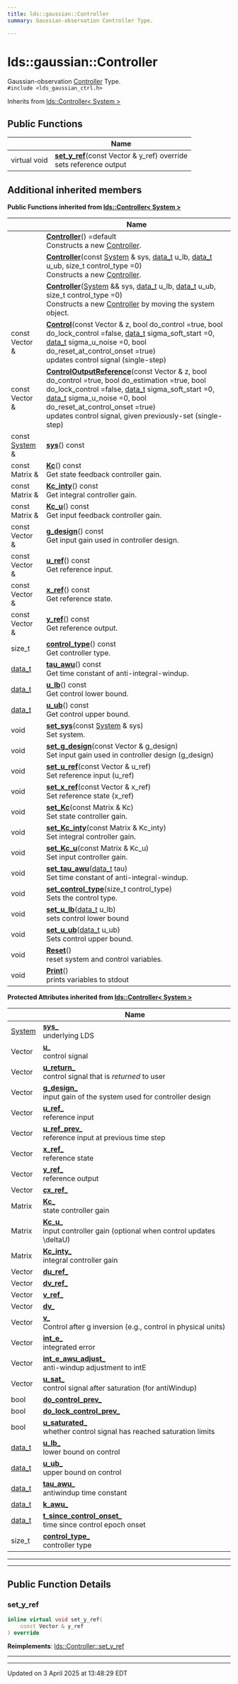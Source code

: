 ```yaml
---
title: lds::gaussian::Controller
summary: Gaussian-observation Controller Type. 

---
```


# lds::gaussian::Controller



Gaussian-observation [Controller]() Type. 
<br /> `#include <lds_gaussian_ctrl.h>`

Inherits from [lds::Controller< System >](/lds-ctrl-est/docs/api/classes/classlds_1_1_controller/)

## Public Functions

|                | Name           |
| -------------- | -------------- |
| virtual void | **[set_y_ref](/lds-ctrl-est/docs/api/classes/classlds_1_1gaussian_1_1_controller/#function-set-y-ref)**(const Vector & y_ref) override<br>sets reference output  |

## Additional inherited members

**Public Functions inherited from [lds::Controller< System >](/lds-ctrl-est/docs/api/classes/classlds_1_1_controller/)**

|                | Name           |
| -------------- | -------------- |
| | **[Controller](/lds-ctrl-est/docs/api/classes/classlds_1_1_controller/#function-controller)**() =default<br>Constructs a new [Controller](/lds-ctrl-est/docs/api/classes/classlds_1_1_controller/).  |
| | **[Controller](/lds-ctrl-est/docs/api/classes/classlds_1_1_controller/#function-controller)**(const [System](/lds-ctrl-est/docs/api/classes/classlds_1_1_system/) & sys, [data_t](/lds-ctrl-est/docs/api/namespaces/namespacelds/#using-data-t) u_lb, [data_t](/lds-ctrl-est/docs/api/namespaces/namespacelds/#using-data-t) u_ub, size_t control_type =0)<br>Constructs a new [Controller](/lds-ctrl-est/docs/api/classes/classlds_1_1_controller/).  |
| | **[Controller](/lds-ctrl-est/docs/api/classes/classlds_1_1_controller/#function-controller)**([System](/lds-ctrl-est/docs/api/classes/classlds_1_1_system/) && sys, [data_t](/lds-ctrl-est/docs/api/namespaces/namespacelds/#using-data-t) u_lb, [data_t](/lds-ctrl-est/docs/api/namespaces/namespacelds/#using-data-t) u_ub, size_t control_type =0)<br>Constructs a new [Controller](/lds-ctrl-est/docs/api/classes/classlds_1_1_controller/) by moving the system object.  |
| const Vector & | **[Control](/lds-ctrl-est/docs/api/classes/classlds_1_1_controller/#function-control)**(const Vector & z, bool do_control =true, bool do_lock_control =false, [data_t](/lds-ctrl-est/docs/api/namespaces/namespacelds/#using-data-t) sigma_soft_start =0, [data_t](/lds-ctrl-est/docs/api/namespaces/namespacelds/#using-data-t) sigma_u_noise =0, bool do_reset_at_control_onset =true)<br>updates control signal (single-step)  |
| const Vector & | **[ControlOutputReference](/lds-ctrl-est/docs/api/classes/classlds_1_1_controller/#function-controloutputreference)**(const Vector & z, bool do_control =true, bool do_estimation =true, bool do_lock_control =false, [data_t](/lds-ctrl-est/docs/api/namespaces/namespacelds/#using-data-t) sigma_soft_start =0, [data_t](/lds-ctrl-est/docs/api/namespaces/namespacelds/#using-data-t) sigma_u_noise =0, bool do_reset_at_control_onset =true)<br>updates control signal, given previously-set (single-step)  |
| const [System](/lds-ctrl-est/docs/api/classes/classlds_1_1_system/) & | **[sys](/lds-ctrl-est/docs/api/classes/classlds_1_1_controller/#function-sys)**() const |
| const Matrix & | **[Kc](/lds-ctrl-est/docs/api/classes/classlds_1_1_controller/#function-kc)**() const<br>Get state feedback controller gain.  |
| const Matrix & | **[Kc_inty](/lds-ctrl-est/docs/api/classes/classlds_1_1_controller/#function-kc-inty)**() const<br>Get integral controller gain.  |
| const Matrix & | **[Kc_u](/lds-ctrl-est/docs/api/classes/classlds_1_1_controller/#function-kc-u)**() const<br>Get input feedback controller gain.  |
| const Vector & | **[g_design](/lds-ctrl-est/docs/api/classes/classlds_1_1_controller/#function-g-design)**() const<br>Get input gain used in controller design.  |
| const Vector & | **[u_ref](/lds-ctrl-est/docs/api/classes/classlds_1_1_controller/#function-u-ref)**() const<br>Get reference input.  |
| const Vector & | **[x_ref](/lds-ctrl-est/docs/api/classes/classlds_1_1_controller/#function-x-ref)**() const<br>Get reference state.  |
| const Vector & | **[y_ref](/lds-ctrl-est/docs/api/classes/classlds_1_1_controller/#function-y-ref)**() const<br>Get reference output.  |
| size_t | **[control_type](/lds-ctrl-est/docs/api/classes/classlds_1_1_controller/#function-control-type)**() const<br>Get controller type.  |
| [data_t](/lds-ctrl-est/docs/api/namespaces/namespacelds/#using-data-t) | **[tau_awu](/lds-ctrl-est/docs/api/classes/classlds_1_1_controller/#function-tau-awu)**() const<br>Get time constant of anti-integral-windup.  |
| [data_t](/lds-ctrl-est/docs/api/namespaces/namespacelds/#using-data-t) | **[u_lb](/lds-ctrl-est/docs/api/classes/classlds_1_1_controller/#function-u-lb)**() const<br>Get control lower bound.  |
| [data_t](/lds-ctrl-est/docs/api/namespaces/namespacelds/#using-data-t) | **[u_ub](/lds-ctrl-est/docs/api/classes/classlds_1_1_controller/#function-u-ub)**() const<br>Get control upper bound.  |
| void | **[set_sys](/lds-ctrl-est/docs/api/classes/classlds_1_1_controller/#function-set-sys)**(const [System](/lds-ctrl-est/docs/api/classes/classlds_1_1_system/) & sys)<br>Set system.  |
| void | **[set_g_design](/lds-ctrl-est/docs/api/classes/classlds_1_1_controller/#function-set-g-design)**(const Vector & g_design)<br>Set input gain used in controller design (g_design)  |
| void | **[set_u_ref](/lds-ctrl-est/docs/api/classes/classlds_1_1_controller/#function-set-u-ref)**(const Vector & u_ref)<br>Set reference input (u_ref)  |
| void | **[set_x_ref](/lds-ctrl-est/docs/api/classes/classlds_1_1_controller/#function-set-x-ref)**(const Vector & x_ref)<br>Set reference state (x_ref)  |
| void | **[set_Kc](/lds-ctrl-est/docs/api/classes/classlds_1_1_controller/#function-set-kc)**(const Matrix & Kc)<br>Set state controller gain.  |
| void | **[set_Kc_inty](/lds-ctrl-est/docs/api/classes/classlds_1_1_controller/#function-set-kc-inty)**(const Matrix & Kc_inty)<br>Set integral controller gain.  |
| void | **[set_Kc_u](/lds-ctrl-est/docs/api/classes/classlds_1_1_controller/#function-set-kc-u)**(const Matrix & Kc_u)<br>Set input controller gain.  |
| void | **[set_tau_awu](/lds-ctrl-est/docs/api/classes/classlds_1_1_controller/#function-set-tau-awu)**([data_t](/lds-ctrl-est/docs/api/namespaces/namespacelds/#using-data-t) tau)<br>Set time constant of anti-integral-windup.  |
| void | **[set_control_type](/lds-ctrl-est/docs/api/classes/classlds_1_1_controller/#function-set-control-type)**(size_t control_type)<br>Sets the control type.  |
| void | **[set_u_lb](/lds-ctrl-est/docs/api/classes/classlds_1_1_controller/#function-set-u-lb)**([data_t](/lds-ctrl-est/docs/api/namespaces/namespacelds/#using-data-t) u_lb)<br>sets control lower bound  |
| void | **[set_u_ub](/lds-ctrl-est/docs/api/classes/classlds_1_1_controller/#function-set-u-ub)**([data_t](/lds-ctrl-est/docs/api/namespaces/namespacelds/#using-data-t) u_ub)<br>Sets control upper bound.  |
| void | **[Reset](/lds-ctrl-est/docs/api/classes/classlds_1_1_controller/#function-reset)**()<br>reset system and control variables.  |
| void | **[Print](/lds-ctrl-est/docs/api/classes/classlds_1_1_controller/#function-print)**()<br>prints variables to stdout  |

**Protected Attributes inherited from [lds::Controller< System >](/lds-ctrl-est/docs/api/classes/classlds_1_1_controller/)**

|                | Name           |
| -------------- | -------------- |
| [System](/lds-ctrl-est/docs/api/classes/classlds_1_1_system/) | **[sys_](/lds-ctrl-est/docs/api/classes/classlds_1_1_controller/#variable-sys-)** <br>underlying LDS  |
| Vector | **[u_](/lds-ctrl-est/docs/api/classes/classlds_1_1_controller/#variable-u-)** <br>control signal  |
| Vector | **[u_return_](/lds-ctrl-est/docs/api/classes/classlds_1_1_controller/#variable-u-return-)** <br>control signal that is _returned_ to user  |
| Vector | **[g_design_](/lds-ctrl-est/docs/api/classes/classlds_1_1_controller/#variable-g-design-)** <br>input gain of the system used for controller design  |
| Vector | **[u_ref_](/lds-ctrl-est/docs/api/classes/classlds_1_1_controller/#variable-u-ref-)** <br>reference input  |
| Vector | **[u_ref_prev_](/lds-ctrl-est/docs/api/classes/classlds_1_1_controller/#variable-u-ref-prev-)** <br>reference input at previous time step  |
| Vector | **[x_ref_](/lds-ctrl-est/docs/api/classes/classlds_1_1_controller/#variable-x-ref-)** <br>reference state  |
| Vector | **[y_ref_](/lds-ctrl-est/docs/api/classes/classlds_1_1_controller/#variable-y-ref-)** <br>reference output  |
| Vector | **[cx_ref_](/lds-ctrl-est/docs/api/classes/classlds_1_1_controller/#variable-cx-ref-)**  |
| Matrix | **[Kc_](/lds-ctrl-est/docs/api/classes/classlds_1_1_controller/#variable-kc-)** <br>state controller gain  |
| Matrix | **[Kc_u_](/lds-ctrl-est/docs/api/classes/classlds_1_1_controller/#variable-kc-u-)** <br>input controller gain (optional when control updates \deltaU)  |
| Matrix | **[Kc_inty_](/lds-ctrl-est/docs/api/classes/classlds_1_1_controller/#variable-kc-inty-)** <br>integral controller gain  |
| Vector | **[du_ref_](/lds-ctrl-est/docs/api/classes/classlds_1_1_controller/#variable-du-ref-)**  |
| Vector | **[dv_ref_](/lds-ctrl-est/docs/api/classes/classlds_1_1_controller/#variable-dv-ref-)**  |
| Vector | **[v_ref_](/lds-ctrl-est/docs/api/classes/classlds_1_1_controller/#variable-v-ref-)**  |
| Vector | **[dv_](/lds-ctrl-est/docs/api/classes/classlds_1_1_controller/#variable-dv-)**  |
| Vector | **[v_](/lds-ctrl-est/docs/api/classes/classlds_1_1_controller/#variable-v-)** <br>Control after g inversion (e.g., control in physical units)  |
| Vector | **[int_e_](/lds-ctrl-est/docs/api/classes/classlds_1_1_controller/#variable-int-e-)** <br>integrated error  |
| Vector | **[int_e_awu_adjust_](/lds-ctrl-est/docs/api/classes/classlds_1_1_controller/#variable-int-e-awu-adjust-)** <br>anti-windup adjustment to intE  |
| Vector | **[u_sat_](/lds-ctrl-est/docs/api/classes/classlds_1_1_controller/#variable-u-sat-)** <br>control signal after saturation (for antiWindup)  |
| bool | **[do_control_prev_](/lds-ctrl-est/docs/api/classes/classlds_1_1_controller/#variable-do-control-prev-)**  |
| bool | **[do_lock_control_prev_](/lds-ctrl-est/docs/api/classes/classlds_1_1_controller/#variable-do-lock-control-prev-)**  |
| bool | **[u_saturated_](/lds-ctrl-est/docs/api/classes/classlds_1_1_controller/#variable-u-saturated-)** <br>whether control signal has reached saturation limits  |
| [data_t](/lds-ctrl-est/docs/api/namespaces/namespacelds/#using-data-t) | **[u_lb_](/lds-ctrl-est/docs/api/classes/classlds_1_1_controller/#variable-u-lb-)** <br>lower bound on control  |
| [data_t](/lds-ctrl-est/docs/api/namespaces/namespacelds/#using-data-t) | **[u_ub_](/lds-ctrl-est/docs/api/classes/classlds_1_1_controller/#variable-u-ub-)** <br>upper bound on control  |
| [data_t](/lds-ctrl-est/docs/api/namespaces/namespacelds/#using-data-t) | **[tau_awu_](/lds-ctrl-est/docs/api/classes/classlds_1_1_controller/#variable-tau-awu-)** <br>antiwindup time constant  |
| [data_t](/lds-ctrl-est/docs/api/namespaces/namespacelds/#using-data-t) | **[k_awu_](/lds-ctrl-est/docs/api/classes/classlds_1_1_controller/#variable-k-awu-)**  |
| [data_t](/lds-ctrl-est/docs/api/namespaces/namespacelds/#using-data-t) | **[t_since_control_onset_](/lds-ctrl-est/docs/api/classes/classlds_1_1_controller/#variable-t-since-control-onset-)** <br>time since control epoch onset  |
| size_t | **[control_type_](/lds-ctrl-est/docs/api/classes/classlds_1_1_controller/#variable-control-type-)** <br>controller type  |


---
---
## Public Function Details

### **set_y_ref**

```cpp
inline virtual void set_y_ref(
    const Vector & y_ref
) override
```



**Reimplements**: [lds::Controller::set_y_ref](/lds-ctrl-est/docs/api/classes/classlds_1_1_controller/#function-set-y-ref)


---


-------------------------------

Updated on  3 April 2025 at 13:48:29 EDT
